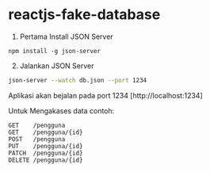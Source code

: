 # reactjs-fake-database


1. Pertama Install JSON Server 

```
npm install -g json-server
```

2. Jalankan JSON Server

```bash
json-server --watch db.json --port 1234
```
Aplikasi akan bejalan pada port 1234 [http://localhost:1234]

Untuk Mengakases data contoh:


```
GET    /pengguna
GET    /pengguna/{id}
POST   /pengguna
PUT    /pengguna/{id}
PATCH  /pengguna/{id}
DELETE /pengguna/{id}
```



